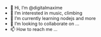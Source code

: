 - 👋 Hi, I’m @digitalmaxime
- 👀 I’m interested in music, climbing
- 🌱 I’m currently learning nodejs and more
- 💞️ I’m looking to collaborate on ...
- 📫 How to reach me ...

<!---
digitalmaxime/digitalmaxime is a ✨ special ✨ repository because its `README.md` (this file) appears on your GitHub profile.
You can click the Preview link to take a look at your changes.
--->
